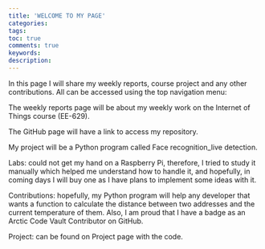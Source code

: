 ```yaml
---
title: 'WELCOME TO MY PAGE'
categories: 
tags: 
toc: true
comments: true
keywords: 
description: 
---
```


In this page I will share my weekly reports, course project and any other contributions. All can be accessed using the top navigation menu:

The weekly reports page will be about my weekly work on the Internet of Things course (EE-629).

The GitHub page will have a link to access my repository.

My project will be a Python program called Face recognition_live detection. 



Labs: could not get my hand on a Raspberry Pi, therefore, I tried to study it manually which helped me understand how to handle it, and hopefully, in coming days I will buy one as I have plans to implement some ideas with it.

Contributions: hopefully, my Python program will help any developer that wants a function to calculate the distance between two addresses and the current temperature of them. Also, I am proud that I have a badge as an Arctic Code Vault Contributor on GitHub.

Project: can be found on Project page with the code.
